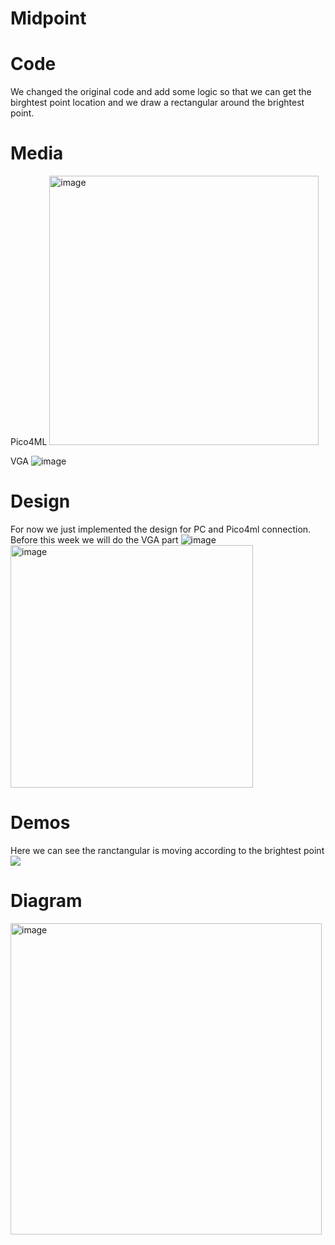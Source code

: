 # Midpoint

# Code
We changed the original code and add some logic so that we can get the birghtest point location and we draw a rectangular around the brightest point.

# Media

Pico4ML
<img width="431" alt="image" src="https://user-images.githubusercontent.com/58932929/205800893-53f85781-ba21-46f7-a9f2-48a6725ac700.png">

VGA
![image](https://user-images.githubusercontent.com/58932929/205801106-87953c1a-3069-4001-b9a2-c272d1640ff3.png)

# Design
For now we just implemented the design for PC and Pico4ml connection. Before this week we will do the VGA part
![image](https://user-images.githubusercontent.com/58932929/205802014-5d5d4d39-7dda-4f81-8d02-69d8f9b655b4.png)
<img width="388" alt="image" src="https://user-images.githubusercontent.com/58932929/205802915-544afe17-f824-4ea0-9d2b-14f8d5b68040.png">

# Demos
Here we can see the ranctangular is moving according to the brightest point
![](https://github.com/Maxi0427/Midpoint/blob/main/ezgif.com-gif-maker%20(1).gif)

# Diagram
<img width="498" alt="image" src="https://user-images.githubusercontent.com/58932929/205802728-5e1371d0-36e8-4e9a-8aa5-d7fc35e1a318.png">
